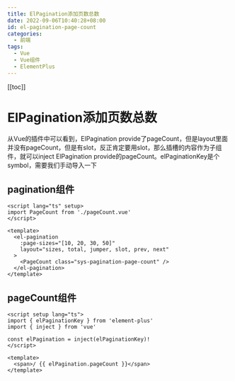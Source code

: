 ```yaml
---
title: ElPagination添加页数总数
date: 2022-09-06T10:40:28+08:00
id: el-pagination-page-count
categories:
  - 前端
tags:
  - Vue
  - Vue组件
  - ElementPlus
---
```


[[toc]]

# ElPagination添加页数总数

从Vue的插件中可以看到，ElPagination provide了pageCount，但是layout里面并没有pageCount，但是有slot，反正肯定要用slot，那么插槽的内容作为子组件，就可以inject ElPagination provide的pageCount。elPaginationKey是个symbol，需要我们手动导入一下

## pagination组件

```vue
<script lang="ts" setup>
import PageCount from './pageCount.vue'
</script>

<template>
  <el-pagination
    :page-sizes="[10, 20, 30, 50]"
    layout="sizes, total, jumper, slot, prev, next"
  >
    <PageCount class="sys-pagination-page-count" />
  </el-pagination>
</template>
```

## pageCount组件

```vue
<script setup lang="ts">
import { elPaginationKey } from 'element-plus'
import { inject } from 'vue'

const elPagination = inject(elPaginationKey)!
</script>

<template>
  <span>/ {{ elPagination.pageCount }}</span>
</template>
```
